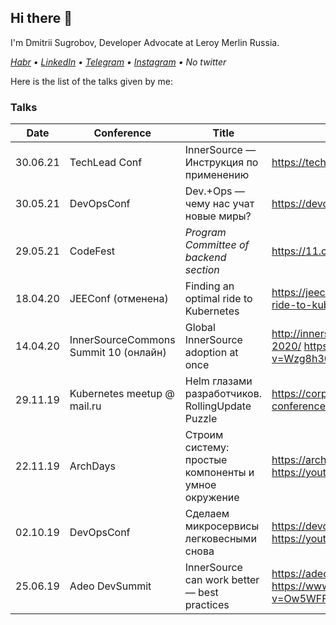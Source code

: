 ## Hi there 👋

I'm Dmitrii Sugrobov, Developer Advocate at Leroy Merlin Russia.

*[Habr](https://habr.com/ru/users/sugrobov/posts/) • [LinkedIn](https://www.linkedin.com/in/sugrobov) • [Telegram](https://t.me/voborgus) • [Instagram](https://www.instagram.com/dsugrobov/) • No twitter*

Here is the list of the talks given by me:


### Talks

|Date    |Conference                           |Title                                                  |Links                                                  |
|--------|-------------------------------------|-------------------------------------------------------|-------------------------------------------------------|
|30.06.21|TechLead Conf                        |InnerSource — Инструкция по применению                 |https://techleadconf.ru/2021/abstracts/7444            |
|30.05.21|DevOpsConf                           |Dev.+Ops — чему нас учат новые миры?                   |https://devopsconf.io/moscow/2021/abstracts/7480       |
|29.05.21|CodeFest                             |*Program Committee of backend section*                 |https://11.codefest.ru/                                |
|18.04.20|JEEConf (отменена)                   |Finding an optimal ride to Kubernetes                  |https://jeeconf.com/program/finding-an-optimal-ride-to-kubernetes/|
|14.04.20|InnerSourceCommons Summit 10 (онлайн)|Global InnerSource adoption at once                    |http://innersourcecommons.org/events/isc-spring-2020/   https://www.youtube.com/watch?v=Wzg8h30OhK8|
|29.11.19|Kubernetes meetup @ mail.ru          |Helm глазами разработчиков. RollingUpdate Puzzle       |https://corp.mail.ru/ru/press/events/at-kubernetes-conference/   https://youtu.be/w1PhTe9gnOI|
|22.11.19|ArchDays                             |Строим систему: простые компоненты и умное окружение   |https://archdays.ru/#speaker-106_140   https://youtu.be/kjc2FowRxxY|
|02.10.19|DevOpsConf                           |Сделаем микросервисы легковесными снова                |https://devopsconf.io/moscow/2019   https://youtu.be/aZ9Ced8ZoNA|
|25.06.19|Adeo DevSummit                       |InnerSource can work better — best practices           |https://adeodevsummit2019.sched.com/   https://www.youtube.com/watch?v=Ow5WFFHQCQM&t=96s|
